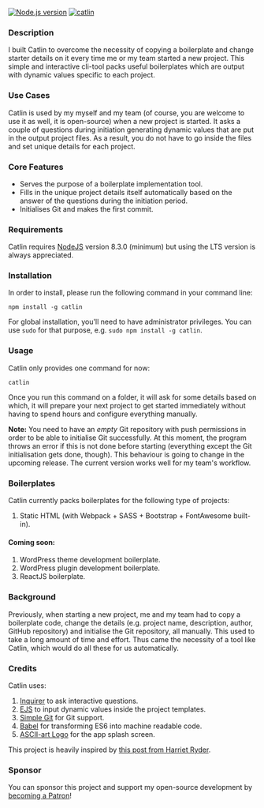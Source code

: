 ﻿[![Node.js version](https://img.shields.io/node/v/catlin?style=for-the-badge)](https://nodejs.org) [![catlin](https://img.shields.io/npm/v/catlin?style=for-the-badge)](https://www.npmjs.com/package/catlin/)

### Description

I built Catlin to overcome the necessity of copying a boilerplate and change starter details on it every time me or my team started a new project. This simple and interactive cli-tool packs useful boilerplates which are output with dynamic values specific to each project.

### Use Cases

Catlin is used by my myself and my team (of course, you are welcome to use it as well, it is open-source) when a new project is started. It asks a couple of questions during initiation generating dynamic values that are put in the output project files. As a result, you do not have to go inside the files and set unique details for each project.

### Core Features

-   Serves the purpose of a boilerplate implementation tool.
-   Fills in the unique project details itself automatically based on the answer of the questions during the initiation period.
-   Initialises Git and makes the first commit.

### Requirements

Catlin requires [NodeJS](https://nodejs.org/en/download/) version 8.3.0 (minimum) but using the LTS version is always appreciated.

### Installation

In order to install, please run the following command in your command line:

`npm install -g catlin`

For global installation, you'll need to have administrator privileges. You can use `sudo` for that purpose, e.g. `sudo npm install -g catlin`.

### Usage

Catlin only provides one command for now:

`catlin`

Once you run this command on a folder, it will ask for some details based on which, it will prepare your next project to get started immediately without having to spend hours and configure everything manually.

**Note:** You need to have an _empty_ Git repository with push permissions in order to be able to initialise Git successfully. At this moment, the program throws an error if this is not done before starting (everything except the Git initialisation gets done, though). This behaviour is going to change in the upcoming release. The current version works well for my team's workflow.

### Boilerplates

Catlin currently packs boilerplates for the following type of projects:

1. Static HTML (with Webpack + SASS + Bootstrap + FontAwesome built-in).

#### Coming soon:

1. WordPress theme development boilerplate.
2. WordPress plugin development boilerplate.
3. ReactJS boilerplate.

### Background

Previously, when starting a new project, me and my team had to copy a boilerplate code, change the details (e.g. project name, description, author, GitHub repository) and initialise the Git repository, all manually. This used to take a long amount of time and effort. Thus came the necessity of a tool like Catlin, which would do all these for us automatically.

### Credits

Catlin uses:

1.  [Inquirer](https://www.npmjs.com/package/inquirer) to ask interactive questions.
2.  [EJS](https://www.npmjs.com/package/ejs) to input dynamic values inside the project templates.
3.  [Simple Git](https://www.npmjs.com/package/simple-git) for Git support.
4.  [Babel](https://babeljs.io/) for transforming ES6 into machine readable code.
5.  [ASCII-art Logo](https://www.npmjs.com/package/asciiart-logo) for the app splash screen.

This project is heavily inspired by [this post from Harriet Ryder](https://medium.com/northcoders/creating-a-project-generator-with-node-29e13b3cd309).

### Sponsor

You can sponsor this project and support my open-source development by [becoming a Patron](https://www.patreon.com/nfmohit)!
